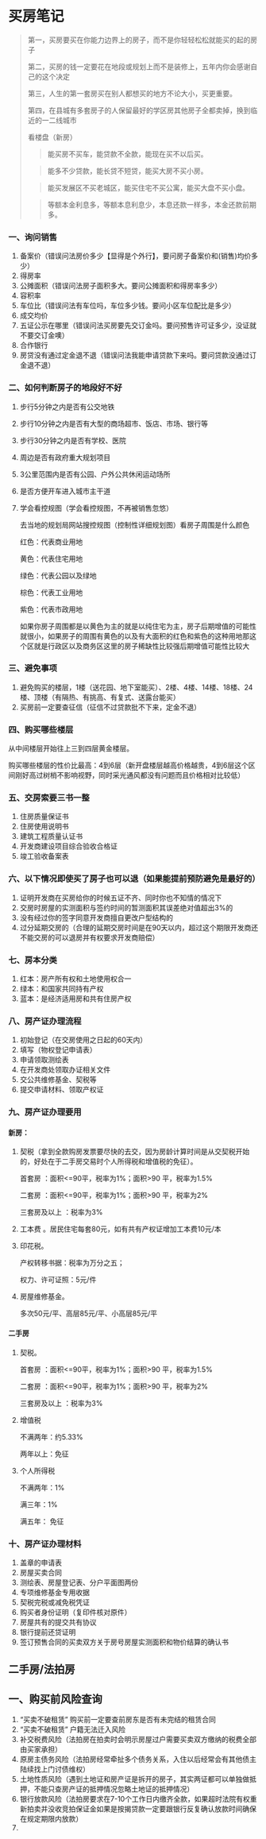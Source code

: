 # 买房笔记

> 第一，买房要买在你能力边界上的房子，而不是你轻轻松松就能买的起的房子
>
> 第二，买房的钱一定要花在地段或规划上而不是装修上，五年内你会感谢自己的这个决定
>
> 第三，人生的第一套房买在别人都想买的地方不论大小，买更重要。
>
> 第四，在县城有多套房子的人保留最好的学区房其他房子全都卖掉，换到临近的一二线城市
>
> 看楼盘（新房）
>
> > 能买房不买车，能贷款不全款，能现在买不以后买。
>
> > 能多不少贷款，能长贷不短贷，能买大房不买小房。
>
> > 能买发展区不买老城区，能买住宅不买公寓，能买大盘不买小盘。
>
> > 等额本金利息多，等额本息利息少，本息还款一样多，本金还款前期多。

### 一、询问销售

1. 备案价（错误问法房价多少【显得是个外行】，要问房子备案价和(销售)均价多少）
2. 得房率
3. 公摊面积（错误问法房子面积多大。要问公摊面积和得房率多少）
4. 容积率
5. 车位比（错误问法有车位吗，车位多少钱。要问小区车位配比是多少）
6. 成交均价
7. 五证公示在哪里（错误问法买房要先交订金吗。要问预售许可证多少，没证就不要交订金噢）
8. 合作银行
9. 房贷没有通过定金退不退（错误问法我能申请贷款下来吗。要问贷款没通过订金退不退）

### 二、如何判断房子的地段好不好

1. 步行5分钟之内是否有公交地铁

2. 步行10分钟之内是否有大型的商场超市、饭店、市场、银行等

3. 步行30分钟之内是否有学校、医院 

4. 周边是否有政府重大规划项目

5. 3公里范围内是否有公园、户外公共休闲运动场所

6. 是否方便开车进入城市主干道

7. 学会看控规图（学会看控规图，不再被销售忽悠）

   去当地的规划局网站搜控规图（控制性详细规划图）看房子周围是什么颜色

   红色：代表商业用地

   黄色：代表住宅用地

   绿色：代表公园以及绿地

   棕色：代表工业用地

   紫色：代表市政用地

   如果你房子周围都是以黄色为主的就是以纯住宅为主，房子后期增值的可能性就很小，如果房子的周围有黄色的以及有大面积的红色和紫色的这种用地那这个区就是行政区以及商务区这里的房子稀缺性比较强后期增值可能性比较大

### 三、避免事项

1. 避免购买的楼层，1楼（送花园、地下室能买）、2楼、4楼、14楼、18楼、24楼、顶楼（有隔热、有挑高、有复式、送露台能买）
2. 买房前一定要查征信（征信不过贷款批不下来，定金不退）

### 四、购买哪些楼层

从中间楼层开始往上三到四层黄金楼层。

购买哪些楼层的性价比最高：4到6层（新开盘楼层越高价格越贵，4到6层这个区间刚好高过树梢不影响视野，同时采光通风都没有问题而且价格相对比较低）

### 五、交房索要三书一整

1. 住房质量保证书
2. 住房使用说明书
3. 建筑工程质量认证书
4. 开发商建设项目综合验收合格证
5. 竣工验收备案表

### 六、以下情况即使买了房子也可以退（如果能提前预防避免是最好的）

1. 证明开发商在买房给你的时候五证不齐、同时你也不知情的情况下
2. 交房时房屋的实测面积与签约时间的暂测面积其误差绝对值超出3%的
3. 没有经过你的签字同意开发商擅自更改户型结构的
4. 过分延期交房的（合理的延期交房时间是在90天以内，超过这个期限开发商还不能交房的可以退房并有权要求开发商赔偿）

### 七、房本分类

1. 红本：房产所有权和土地使用权合一
2. 绿本：和国家共同持有产权
3. 蓝本：是经济适用房和共有住房产权

### 八、房产证办理流程

1. 初始登记（在交房使用之日起的60天内）
2. 填写（物权登记申请表）
3. 申请领取测绘表
4. 在开发商处领取办证相关文件
5. 交公共维修基金、契税等
6. 提交申请材料、领取产权证

### 九、房产证办理要用

#### 新房：

1. 契税（拿到全款购房发票要尽快的去交，因为房龄计算时间是从交契税开始的，好处在于二手房交易时个人所得税和增值税的免征）。

   首套房 ：面积<=90平，税率为1%；面积>90 平，税率为1.5%

   二套房 ：面积<=90平，税率为1%；面积>90 平，税率为2%

   三套房及以上 ：税率为3%

2. 工本费 。居民住宅每套80元，如有共有产权证增加工本费10元/本

3. 印花税。

   产权转移书据：税率为万分之五；

   权力、许可证照：5元/件

4. 房屋维修基金。

   多次50元/平、高层85元/平、小高层85元/平

#### 二手房

1. 契税。

   首套房 ：面积<=90平，税率为1%；面积>90 平，税率为1.5%

   二套房 ：面积<=90平，税率为1%；面积>90 平，税率为2%

   三套房及以上 ：税率为3%

2. 增值税

   不满两年：约5.33%

   两年以上：免征

3. 个人所得税

   不满两年：1%

   满三年：1%

   满五年： 免征

### 十、房产证办理材料

1. 盖章的申请表
2. 房屋买卖合同
3. 测绘表、房屋登记表、分户平面图两份
4. 专项维修基金专用收据
5. 契税完税或减免税凭证
6. 购买者身份证明（复印件核对原件）
7. 房屋共有的提交共有协议
8. 银行提前还贷证明
9. 签订预售合同的买卖双方关于房号房屋实测面积和物价结算的确认书

## 二手房/法拍房



## 一、购买前风险查询

1. “买卖不破租赁” 购买前一定要查前房东是否有未完结的租赁合同
2. “买卖不破租赁” 户籍无法迁入风险
3. 补交税费风险（法拍房在拍卖时会明示房屋过户需要买卖双方缴纳的税费全部由买家承担）
4. 原房主债务风险（法拍房经常牵扯多个债务关系，入住以后经常会有其他债主陆续找上门讨债维权）
5. 土地性质风险（遇到土地证和房产证是拆开的房子，其实两证都可以单独做抵押，不能只查房产证的抵押情况忽略土地证的抵押情况）
6. 银行放款风险（法拍房要求在7-10个工作日内缴齐全款，如果超时法院有权重新拍卖并没收竞拍保证金如果是按揭贷款一定要跟银行反复确认放款时间确保在规定期限内放款）
7. 